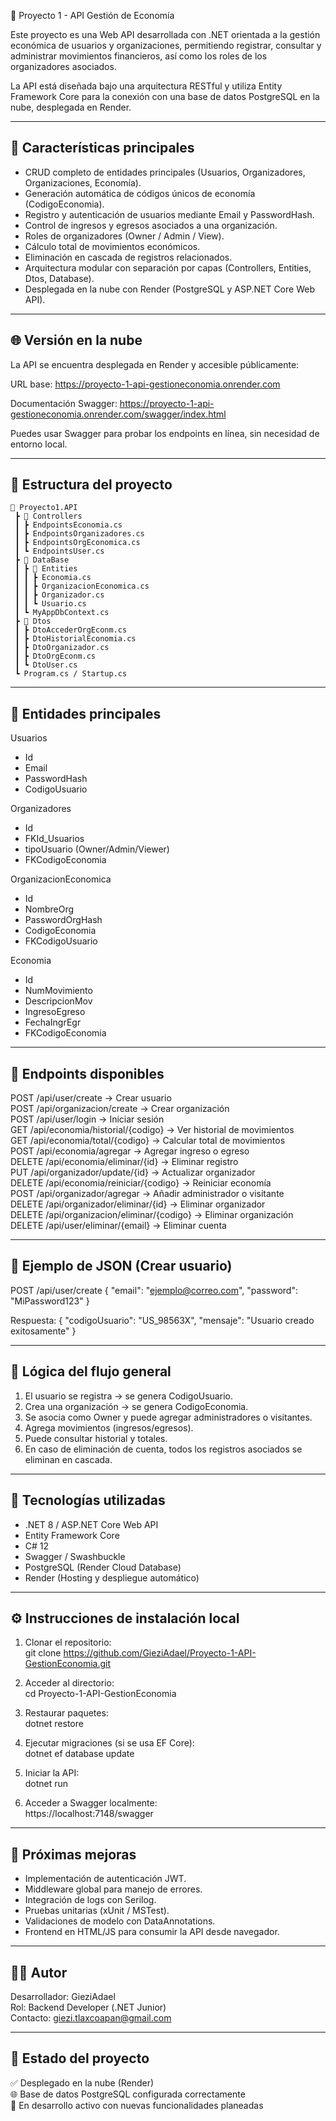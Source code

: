 🧩 Proyecto 1 - API Gestión de Economía

Este proyecto es una Web API desarrollada con .NET orientada a la gestión económica de usuarios y organizaciones,
permitiendo registrar, consultar y administrar movimientos financieros, así como los roles de los organizadores asociados.

La API está diseñada bajo una arquitectura RESTful y utiliza Entity Framework Core para la conexión con una base de datos PostgreSQL en la nube, desplegada en Render.

------------------------------------------------------------
🚀 Características principales
------------------------------------------------------------
- CRUD completo de entidades principales (Usuarios, Organizadores, Organizaciones, Economía).
- Generación automática de códigos únicos de economía (CodigoEconomia).
- Registro y autenticación de usuarios mediante Email y PasswordHash.
- Control de ingresos y egresos asociados a una organización.
- Roles de organizadores (Owner / Admin / View).
- Cálculo total de movimientos económicos.
- Eliminación en cascada de registros relacionados.
- Arquitectura modular con separación por capas (Controllers, Entities, Dtos, Database).
- Desplegada en la nube con Render (PostgreSQL y ASP.NET Core Web API).

------------------------------------------------------------
🌐 Versión en la nube
------------------------------------------------------------
La API se encuentra desplegada en Render y accesible públicamente:

URL base: 
https://proyecto-1-api-gestioneconomia.onrender.com  

Documentación Swagger: 
https://proyecto-1-api-gestioneconomia.onrender.com/swagger/index.html  

Puedes usar Swagger para probar los endpoints en línea, sin necesidad de entorno local.

------------------------------------------------------------
🧱 Estructura del proyecto
------------------------------------------------------------
```
📁 Proyecto1.API
 ┣ 📂 Controllers
 ┃ ┣ EndpointsEconomia.cs
 ┃ ┣ EndpointsOrganizadores.cs
 ┃ ┣ EndpointsOrgEconomica.cs
 ┃ ┗ EndpointsUser.cs
 ┣ 📂 DataBase
 ┃ ┣ 📂 Entities
 ┃ ┃ ┣ Economia.cs
 ┃ ┃ ┣ OrganizacionEconomica.cs
 ┃ ┃ ┣ Organizador.cs
 ┃ ┃ ┗ Usuario.cs
 ┃ ┗ MyAppDbContext.cs
 ┣ 📂 Dtos
 ┃ ┣ DtoAccederOrgEconm.cs
 ┃ ┣ DtoHistorialEconomia.cs
 ┃ ┣ DtoOrganizador.cs
 ┃ ┣ DtoOrgEconm.cs
 ┃ ┗ DtoUser.cs
 ┗ Program.cs / Startup.cs
```
------------------------------------------------------------
🧩 Entidades principales
------------------------------------------------------------
Usuarios
- Id  
- Email  
- PasswordHash  
- CodigoUsuario  

Organizadores
- Id  
- FKId_Usuarios  
- tipoUsuario (Owner/Admin/Viewer)  
- FKCodigoEconomia  

OrganizacionEconomica
- Id  
- NombreOrg  
- PasswordOrgHash  
- CodigoEconomia  
- FKCodigoUsuario  

Economia
- Id  
- NumMovimiento  
- DescripcionMov  
- IngresoEgreso  
- FechaIngrEgr  
- FKCodigoEconomia  

------------------------------------------------------------
🔗 Endpoints disponibles
------------------------------------------------------------
POST /api/user/create                → Crear usuario  
POST /api/organizacion/create        → Crear organización  
POST /api/user/login                 → Iniciar sesión  
GET /api/economia/historial/{codigo} → Ver historial de movimientos  
GET /api/economia/total/{codigo}     → Calcular total de movimientos  
POST /api/economia/agregar           → Agregar ingreso o egreso  
DELETE /api/economia/eliminar/{id}   → Eliminar registro  
PUT /api/organizador/update/{id}     → Actualizar organizador  
DELETE /api/economia/reiniciar/{codigo} → Reiniciar economía  
POST /api/organizador/agregar        → Añadir administrador o visitante  
DELETE /api/organizador/eliminar/{id} → Eliminar organizador  
DELETE /api/organizacion/eliminar/{codigo} → Eliminar organización  
DELETE /api/user/eliminar/{email}    → Eliminar cuenta  

------------------------------------------------------------
💾 Ejemplo de JSON (Crear usuario)
------------------------------------------------------------
POST /api/user/create
{
  "email": "ejemplo@correo.com",
  "password": "MiPassword123"
}

Respuesta:
{
  "codigoUsuario": "US_98563X",
  "mensaje": "Usuario creado exitosamente"
}

------------------------------------------------------------
🧠 Lógica del flujo general
------------------------------------------------------------
1. El usuario se registra → se genera CodigoUsuario.  
2. Crea una organización → se genera CodigoEconomia.  
3. Se asocia como Owner y puede agregar administradores o visitantes.  
4. Agrega movimientos (ingresos/egresos).  
5. Puede consultar historial y totales.  
6. En caso de eliminación de cuenta, todos los registros asociados se eliminan en cascada.  

------------------------------------------------------------
🧰 Tecnologías utilizadas
------------------------------------------------------------
- .NET 8 / ASP.NET Core Web API  
- Entity Framework Core  
- C# 12  
- Swagger / Swashbuckle  
- PostgreSQL (Render Cloud Database)  
- Render (Hosting y despliegue automático)  

------------------------------------------------------------
⚙️ Instrucciones de instalación local
------------------------------------------------------------
1. Clonar el repositorio:  
   git clone https://github.com/GieziAdael/Proyecto-1-API-GestionEconomia.git

2. Acceder al directorio:  
   cd Proyecto-1-API-GestionEconomia

3. Restaurar paquetes:  
   dotnet restore

4. Ejecutar migraciones (si se usa EF Core):  
   dotnet ef database update

5. Iniciar la API:  
   dotnet run

6. Acceder a Swagger localmente:  
   https://localhost:7148/swagger  

------------------------------------------------------------
🧭 Próximas mejoras
------------------------------------------------------------
- Implementación de autenticación JWT.  
- Middleware global para manejo de errores.  
- Integración de logs con Serilog.  
- Pruebas unitarias (xUnit / MSTest).  
- Validaciones de modelo con DataAnnotations.  
- Frontend en HTML/JS para consumir la API desde navegador.  

------------------------------------------------------------
🧑‍💻 Autor
------------------------------------------------------------
Desarrollador: GieziAdael  
Rol: Backend Developer (.NET Junior)  
Contacto: giezi.tlaxcoapan@gmail.com  

------------------------------------------------------------
🏁 Estado del proyecto
------------------------------------------------------------
✅ Desplegado en la nube (Render)  
🌐 Base de datos PostgreSQL configurada correctamente  
🚧 En desarrollo activo con nuevas funcionalidades planeadas  

